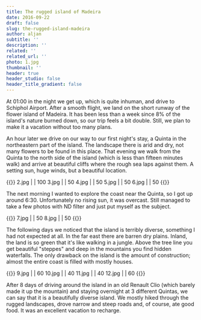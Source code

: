 ```yaml
---
title: The rugged island of Madeira
date: 2016-09-22
draft: false
slug: the-rugged-island-madeira
author: aljan
subtitle: ''
description: ''
related: ''
related_url: ''
photo: 1.jpg
thumbnail: ''
header: true
header_studio: false
header_title_gradient: false
---
```


At 01:00 in the night we get up, which is quite inhuman, and drive to Schiphol Airport. After a smooth flight, we land on the short runway of the flower island of Madeira. It has been less than a week since 8% of the island's nature burned down, so our trip feels a bit double. Still, we plan to make it a vacation without too many plans.

An hour later we drive on our way to our first night's stay, a Quinta in the northeastern part of the island. The landscape there is arid and dry, not many flowers to be found in this place. That evening we walk from the Quinta to the north side of the island (which is less than fifteen minutes walk) and arrive at beautiful cliffs where the rough sea laps against them. A setting sun, huge winds, but a beautiful location.

<!-- Gallery #1 -->
{{<photos footnote="" >}}
2.jpg | | 100
3.jpg | | 50
4.jpg | | 50
5.jpg | | 50
6.jpg | | 50
{{</photos>}}

The next morning I wanted to explore the coast near the Quinta, so I got up around 6:30. Unfortunately no rising sun, it was overcast. Still managed to take a few photos with ND filter and just put myself as the subject.

<!-- Gallery #2 -->
{{<photos footnote="" >}}
7.jpg | | 50
8.jpg | | 50
{{</photos>}}

The following days we noticed that the island is terribly diverse, something I had not expected at all. In the far east there are barren dry plains. Inland, the land is so green that it's like walking in a jungle. Above the tree line you get beautiful "steppes" and deep in the mountains you find hidden waterfalls. The only drawback on the island is the amount of construction; almost the entire coast is filled with mostly houses.

<!-- Gallery #3 -->
{{<photos footnote="" >}}
9.jpg | | 60
10.jpg | | 40
11.jpg | | 40
12.jpg | | 60
{{</photos>}}

After 8 days of driving around the island in an old Renault Clio (which barely made it up the mountain) and staying overnight at 3 different Quintas, we can say that it is a beautifully diverse island. We mostly hiked through the rugged landscapes, drove narrow and steep roads and, of course, ate good food. It was an excellent vacation to recharge.